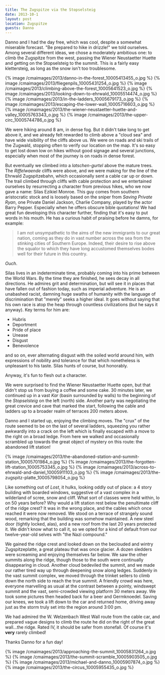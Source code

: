 ```yaml
---
title: The Zugspitze via the Stopselsteig
date: 2013-10-1
layout: post
location: Zugspitze
guests: Danno
---
```


Danno and I had the day free, which was cool, despite a somewhat miserable
forecast. "Be prepared to hike in drizzle!" we told ourselves. Among several
different ideas, we chose a moderately ambitious one: to climb the Zugspitze
from the west, passing the Wiener Neustaetter Huette and getting on the
Stopselsteig to the summit. This is a fairly easy klettersteig, as long
as the snow isn't too troublesome.

{% image /cmaimages/2013/danno-in-the-forest_10005413455_o.jpg %}
{% image /cmaimages/2013/fliegenpils_10005431254_o.jpg %}
{% image /cmaimages/2013/climbing-above-the-forest_10005641523_o.jpg %}
{% image /cmaimages/2013/looking-down-to-ehrwald_10005514474_o.jpg %}
{% image /cmaimages/2013/in-the-ladders_10005679173_o.jpg %}
{% image /cmaimages/2013/escaping-the-lower-wall_10005716603_o.jpg %}
{% image /cmaimages/2013/the-wiener-neustaetter-huette-and-valley_10005763343_o.jpg %}
{% image /cmaimages/2013/the-upper-circ_10005744786_o.jpg %}

We were hiking around 8 am, in dense fog. But it didn't take long to get
above it, and we already felt rewarded to climb above a "cloud sea" and
have wide visibility of the cliffs above us. We were on roads and ski trails
of the Zugwald, stopping often to verify our location on the map. It's
so easy to get lost down low on hikes without good signage and several
junctions, especially when most of the journey is on roads in dense forest.

But eventually we climbed into a _latschen-gurtel_ above the mature
trees. The _Riffelwaende_ cliffs were above, and we were making for
the line of the Ehrwald Zugspitzebahn, which occasionally sent a cable
car up or down. The trail climbed through cliffs with cable protection
and we entertained ourselves by resurrecting a character from previous
hikes, who we now gave a name: Silas Ezikiel Monroe. This guy comes from
southern aristocratic stock and is loosely based on the sniper from _Saving Private Ryan_,
one Private Daniel Jackson, Charlie Company, played by the actor Barry
Pepper. Especially when he offers obscure bible quotations! We had great
fun developing this character further, finding that it's easy to put words
in his mouth. He has a curious habit of praising before he damns, for example:

> I am not unsympathetic to the aims of the new immigrants to our great
> nation, coming as they do in vast number across the sea from the stinking
> cities of Southern Europe. Indeed, their desire to rise above the squalor
> to which they have long accustomed themselves bodes well for their future
> in this country.

_Ouch_.

Silas lives in an indeterminate time, probably coming into his prime between
the World Wars. By the time they are finished, he sees decay in all directions.
He admires grit and determination, but will see it in places that have
fallen out of fashion today, such as imperial adventure. He is an unabashed
racist, damning huge swaths of humanity with the language of discrimination
that "merely" seeks a higher ideal. It goes without saying that his own
race is atop the heap through countless civilizations (but he says it anyway).
Key terms for him are:

* Hubris
* Deportment
* Pride of place
* Unease
* Disgust
* Benevolence

and so on, ever alternating disgust with the soiled world around him,
with expressions of nobility and tolerance for that which nonetheless is
unpleasant to his taste. Silas hunts of course, but honorably.

Anyway, it's fun to flesh out a character.

We were surprised to find the Wiener Neustaetter Huette open, but that
didn't stop us from buying a coffee and some cake. 30 minutes later, we
continued up in a vast _Kar_ (basin surrounded by walls) to the beginning
of the _Stopselsteig_ on the left (north) side. Another party was negotiating
the great crevice and cave that marked the start, following the cable and
ladders up to a broader realm of terraces 200 meters above.

Danno and I started up, enjoying the climbing moves. The "crux" of the
route seemed to be on the last of several ladders, squeezing you rather
awkwardly into a crack on the left which is finally escaped with a move
to the right on a broad ledge. From here we walked and occasionally scrambled
up towards the great object of mystery on this route: the abandoned lift
station! 

{% image /cmaimages/2013/the-abandoned-station-and-summit-station_10005701984_o.jpg %}
{% image /cmaimages/2013/the-forgotten-lift-station_10005753345_o.jpg %}
{% image /cmaimages/2013/across-to-ehrwald-and-daniel_10005911103_o.jpg %}
{% image /cmaimages/2013/the-zugspitz-platte_10005798054_o.jpg %}

Like something out of _Lost_, it hulks, looking oddly out of place:
a 4 story building with boarded windows, suggestive of a vast complex in
a wilderland of scree, snow and cliff. What sort of classes were held within,
lo on 50 years before? Why would a lift station rest below the penultimate
cliff of the ridge crest? It was in the wrong place, and the cables which
once reached it were now removed. We stood on a terrace of strangely sound
wood, remarking that the building was somehow maintained. A new steel door
(tightly locked, alas), and a new roof from the last 20 years protected
it. We didn't know what to call it, so we opted for a kind of default from
our twelve-year-old selves with "the Nazi compound."

We gained the ridge crest and looked down on the beclouded and wintry
Zugspitzeplatte, a great plateau that was once glacier. A dozen sledders
were screaming and enjoying themselves far below. We saw the other summits
along the ridge, though those to the south were continually disappearing
in cloud. Another cloud bedeviled the summit, and we made our rather tired
way up through deepening snow along ledges. Suddenly in the vast summit
complex, we moved through the trinket sellers to climb down the north side
to reach the true summit. A friendly crowd was here, everyone marvelling
as usual at the contrast between a pointy, windswept summit and the vast,
semi-crowded viewing platform 30 meters away. We took some pictures then
headed back for a beer and Germknoedel. Saving our knees, we took a lift
down to the car and returned home, driving away just as the storm truly
set into the region around 3:00 pm.

We had admired the W. Welzenbach West Wall route from the cable car, and
prepared vague designs to climb the route he did on the right of the great
wall...the ridge. Rated IV, it should be safer from stonefall. Of course
it's **very** rarely climbed!

Thanks Danno for a fun day! 

{% image /cmaimages/2013/approaching-the-summit_10005831264_o.jpg %}
{% image /cmaimages/2013/the-summit-scramble_10005903505_o.jpg %}
{% image /cmaimages/2013/michael-and-danno_10005907874_o.jpg %}
{% image /cmaimages/2013/the-circus_10005955435_o.jpg %}
